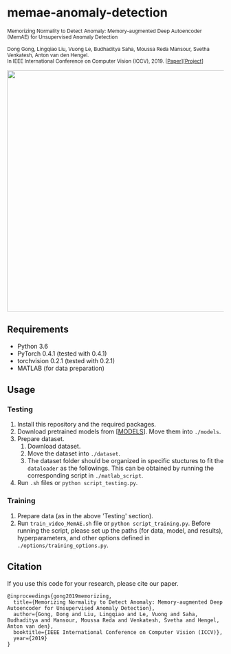 # memae-anomaly-detection

<small>Memorizing Normality to Detect Anomaly: Memory-augmented Deep Autoencoder (MemAE) for Unsupervised Anomaly Detection 

Dong Gong, Lingqiao Liu, Vuong Le, Budhaditya Saha, Moussa Reda Mansour, Svetha Venkatesh, Anton van den Hengel.  
In IEEE International Conference on Computer Vision (ICCV), 2019.
\[[Paper](https://openaccess.thecvf.com/content_ICCV_2019/papers/Gong_Memorizing_Normality_to_Detect_Anomaly_Memory-Augmented_Deep_Autoencoder_for_Unsupervised_ICCV_2019_paper.pdf)\]\[[Project](https://donggong1.github.io/anomdec-memae.html)\]
</small>

<img src='imgs/network.jpg' width=560> 

## Requirements
+ Python 3.6
+ PyTorch 0.4.1 (tested with 0.4.1)
+ torchvision 0.2.1 (tested with 0.2.1)
+ MATLAB (for data preparation)

## Usage
### Testing
1. Install this repository and the required packages.
2. Download pretrained models from \[[MODELS](https://drive.google.com/drive/folders/1N2DvmZwCKx_8bZWeueJNn9nsh3rQXdTg?usp=sharing)\]. Move them into `./models`.
3. Prepare dataset.
   1) Download dataset.
   2) Move the dataset into `./dataset`. 
   3) The dataset folder should be organized in specific stuctures to fit the `dataloader` as the followings. This can be obtained by running the corresponding script in `./matlab_script`.
4. Run `.sh` files or `python script_testing.py`. 

### Training
1. Prepare data (as in the above 'Testing' section).
2. Run `train_video_MemAE.sh` file or `python script_training.py`. Before running the script, please set up the paths (for data, model, and results), hyperparameters, and other options defined in `./options/training_options.py`.

## Citation
If you use this code for your research, please cite our paper.

```
@inproceedings{gong2019memorizing,
  title={Memorizing Normality to Detect Anomaly: Memory-augmented Deep Autoencoder for Unsupervised Anomaly Detection},
  author={Gong, Dong and Liu, Lingqiao and Le, Vuong and Saha, Budhaditya and Mansour, Moussa Reda and Venkatesh, Svetha and Hengel, Anton van den},
  booktitle={IEEE International Conference on Computer Vision (ICCV)},
  year={2019}
}
```
